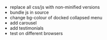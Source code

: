 - replace all css/js with non-minified versions
- bundle js in source
- change bg-colour of docked collapsed menu 
- add carousel
- add testimonials
- test on different browsers
